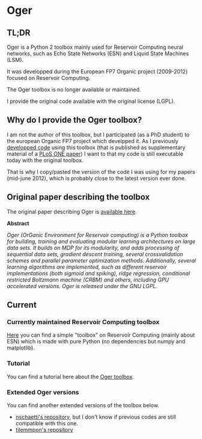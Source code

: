 # Oger

## TL;DR
Oger is a Python 2 toolbox mainly used for Reservoir Computing neural networks, such as Echo State Networks (ESN) and Liquid State Machines (LSM).

It was developped during the European FP7 Organic project (2009-2012) focused on Reservoir Computing.

The Oger toolbox is no longer available or maintained.

I provide the original code available with the original license (LGPL).


## Why do I provide the Oger toolbox?
I am not the author of this toolbox, but I participated (as a PhD student) to the european Organic FP7 project which develpped it.
As I previously [developped code](https://github.com/neuronalX/HinautDominey2013_PLoS_ONE) using this toolbox (that is published as supplementary material of a [PLoS ONE paper](https://doi.org/10.1371/journal.pone.0052946)) I want to that my code is still executable today with the original toolbox.

That is why I copy/pasted the version of the code I was using for my papers (mid-june 2012), which is probably close to the latest version ever done.

## Original paper describing the toolbox
The original paper describing Oger is [available here](https://www.researchgate.net/publication/262356589_Oger_Modular_Learning_Architectures_For_Large-Scale_Sequential_Processing).

**Abstract**

*Oger (OrGanic Environment for Reservoir computing) is a Python toolbox for building, training and evaluating modular learning architectures on large data sets. It builds on MDP for its modularity, and adds processing of sequential data sets, gradient descent training, several crossvalidation schemes and parallel parameter optimization methods. Additionally, several learning algorithms are implemented, such as different reservoir implementations (both sigmoid and spiking), ridge regression, conditional restricted Boltzmann machine (CRBM) and others, including GPU accelerated versions. Oger is released under the GNU LGPL.*

## Current

### Currently maintained Reservoir Computing toolbox
[Here](https://github.com/neuronalX/FunkyReservoir) you can find a simple "toolbox" on Reservoir Computing (mainly about ESN) which is made with pure Python (no dependencies but numpy and matplotlib).

### Tutorial
You can find a tutorial here about the [Oger toolbox](http://www.nilsschaetti.ch/2018/01/30/introduction-reservoir-computing-2-oger-toolbox/).

### Extended Oger versions
You can find another extended versions of the toolbox below.
- [nschaetti's repository](https://github.com/nschaetti/Oger), but I don't know if previous codes are still compatible with this one.
- [tilemmpon's repository](https://github.com/tilemmpon/Extended-OGER)
